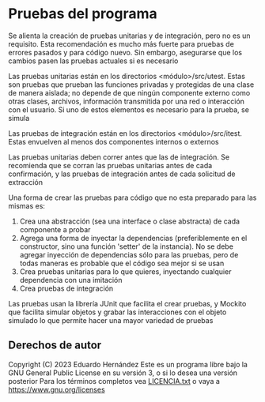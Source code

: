 # Pruebas del programa

Se alienta la creación de pruebas unitarias y de integración, pero no es un requisito. Esta recomendación es mucho más fuerte para pruebas de errores pasados y para código nuevo. Sin embargo, asegurarse que los cambios pasen las pruebas actuales si es necesario

Las pruebas unitarias están en los directorios <módulo>/src/utest. Estas son pruebas que prueban las funciones privadas y protegidas de una clase de manera aislada; no depende de que ningún componente externo como otras clases, archivos, información transmitida por una red o interacción con el usuario. Si uno de estos elementos es necesario para la prueba, se simula

Las pruebas de integración están en los directorios <módulo>/src/itest. Estas envuelven al menos dos componentes internos o externos

Las pruebas unitarias deben correr antes que las de integración. Se recomienda que se corran las pruebas unitarias antes de cada confirmación, y las pruebas de integración antes de cada solicitud de extracción

Una forma de crear las pruebas para código que no esta preparado para las mismas es:

1. Crea una abstracción (sea una interface o clase abstracta) de cada componente a probar
2. Agrega una forma de inyectar la dependencias (preferiblemente en el constructor, sino una función 'setter' de la instancia). No se debe agregar inyección de dependencias sólo para las pruebas, pero de todas maneras es probable que el código sea mejor si se usan
3. Crea pruebas unitarias para lo que quieres, inyectando cualquier dependencia con una imitación
4. Crea pruebas de integración

Las pruebas usan la librería JUnit que facilita el crear pruebas, y Mockito que facilita simular objetos y grabar las interacciones con el objeto simulado lo que permite hacer una mayor variedad de pruebas

## Derechos de autor
Copyright (C) 2023 Eduardo Hernández
Este es un programa libre bajo la GNU General Public License en su versión 3, o si lo desea una versión posterior
Para los términos completos vea [LICENCIA.txt](../LICENCIA.txt) o vaya a https://www.gnu.org/licenses

